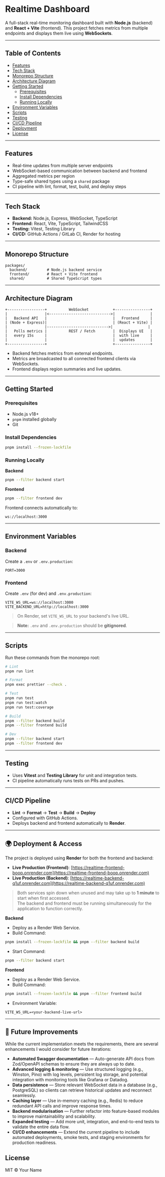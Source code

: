 # Realtime Dashboard

A full-stack real-time monitoring dashboard built with **Node.js** (backend) and **React + Vite** (frontend). This project fetches metrics from multiple endpoints and displays them live using **WebSockets**.

---

## Table of Contents

- [Features](#features)
- [Tech Stack](#tech-stack)
- [Monorepo Structure](#monorepo-structure)
- [Architecture Diagram](#architecture-diagram)
- [Getting Started](#getting-started)
  - [Prerequisites](#prerequisites)
  - [Install Dependencies](#install-dependencies)
  - [Running Locally](#running-locally)
- [Environment Variables](#environment-variables)
- [Scripts](#scripts)
- [Testing](#testing)
- [CI/CD Pipeline](#cicd-pipeline)
- [Deployment](#deployment)
- [License](#license)

---

## Features

- Real-time updates from multiple server endpoints
- WebSocket-based communication between backend and frontend
- Aggregated metrics per region
- Type-safe shared types using a `shared` package
- CI pipeline with lint, format, test, build, and deploy steps

---

## Tech Stack

- **Backend:** Node.js, Express, WebSocket, TypeScript
- **Frontend:** React, Vite, TypeScript, TailwindCSS
- **Testing:** Vitest, Testing Library
- **CI/CD:** GitHub Actions / GitLab CI, Render for hosting

---

## Monorepo Structure

```
packages/
  backend/         # Node.js backend service
  frontend/        # React + Vite frontend
  shared/          # Shared TypeScript types
```

---

## Architecture Diagram

```text
+-----------------+          WebSocket           +----------------+
|                 |<---------------------------->|                |
|   Backend API   |                              |   Frontend     |
| (Node + Express)|                              | (React + Vite) |
|                 |---------------------------->|                |
|   Polls metrics |          REST / Fetch        |  Displays UI   |
|   every 15s     |                              |  with live     |
|                 |                              |  updates       |
+-----------------+                              +----------------+
```

- Backend fetches metrics from external endpoints.
- Metrics are broadcasted to all connected frontend clients via WebSockets.
- Frontend displays region summaries and live updates.

---

## Getting Started

### Prerequisites

- Node.js v18+
- `pnpm` installed globally
- Git

### Install Dependencies

```bash
pnpm install --frozen-lockfile
```

### Running Locally

**Backend**

```bash
pnpm --filter backend start
```

**Frontend**

```bash
pnpm --filter frontend dev
```

Frontend connects automatically to:

```text
ws://localhost:3000
```

---

## Environment Variables

### Backend

Create a `.env` or `.env.production`:

```env
PORT=3000
```

### Frontend

Create `.env` (for dev) and `.env.production`:

```env
VITE_WS_URL=ws://localhost:3000
VITE_BACKEND_URL=http://localhost:3000
```

> On Render, set `VITE_WS_URL` to your backend's live URL.

> **Note:** `.env` and `.env.production` should be **gitignored**.

---

## Scripts

Run these commands from the monorepo root:

```bash
# Lint
pnpm run lint

# Format
pnpm exec prettier --check .

# Test
pnpm run test
pnpm run test:watch
pnpm run test:coverage

# Build
pnpm --filter backend build
pnpm --filter frontend build

# Dev
pnpm --filter backend start
pnpm --filter frontend dev
```

---

## Testing

- Uses **Vitest** and **Testing Library** for unit and integration tests.
- CI pipeline automatically runs tests on PRs and pushes.

---

## CI/CD Pipeline

- **Lint** → **Format** → **Test** → **Build** → **Deploy**
- Configured with GitHub Actions.
- Deploys backend and frontend automatically to **Render**.

---

## 🌍 Deployment & Access

The project is deployed using **Render** for both the frontend and backend:  

- **Live Production (Frontend)**: [https://realtime-frontend-boop.onrender.com](https://realtime-frontend-boop.onrender.com)  
- **Live Production (Backend)**: [https://realtime-backend-q1uf.onrender.com](https://realtime-backend-q1uf.onrender.com)  

> Both services spin down when unused and may take up to **1 minute** to start when first accessed.  
> The backend and frontend must be running simultaneously for the application to function correctly.

**Backend**

- Deploy as a Render Web Service.
- Build Command:

```bash
pnpm install --frozen-lockfile && pnpm --filter backend build
```

- Start Command:

```bash
pnpm --filter backend start
```

**Frontend**

- Deploy as a Render Web Service.
- Build Command:

```bash
pnpm install --frozen-lockfile && pnpm --filter frontend build
```

- Environment Variable:

```env
VITE_WS_URL=<your-backend-live-url>
```  

---

## 🚀 Future Improvements

While the current implementation meets the requirements, there are several enhancements I would consider for future iterations:

- **Automated Swagger documentation** — Auto-generate API docs from Zod/OpenAPI schemas to ensure they are always up to date.  
- **Advanced logging & monitoring** — Use structured logging (e.g., Winston, Pino) with log levels, persistent log storage, and potential integration with monitoring tools like Grafana or Datadog.  
- **Data persistence** — Store relevant WebSocket data in a database (e.g., PostgreSQL) so clients can retrieve historical updates and reconnect seamlessly.  
- **Caching layer** — Use in-memory caching (e.g., Redis) to reduce redundant API calls and improve response times.  
- **Backend modularisation** — Further refactor into feature-based modules to improve maintainability and scalability.  
- **Expanded testing** — Add more unit, integration, and end-to-end tests to validate the entire data flow.  
- **CI/CD enhancements** — Extend the current pipeline to include automated deployments, smoke tests, and staging environments for production readiness.  


## License

MIT © Your Name
